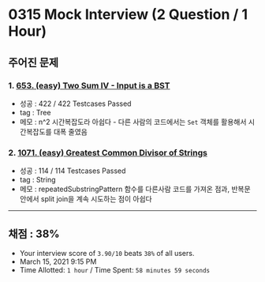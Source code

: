 # 0315 Mock Interview (2 Question / 1 Hour)

## 주어진 문제

### 1. [653. (easy) Two Sum IV - Input is a BST](https://leetcode.com/problems/two-sum-iv-input-is-a-bst/)

- 성공 : 422 / 422 Testcases Passed
- tag : Tree
- 메모 : n^2 시간복잡도라 아쉽다 - 다른 사람의 코드에서는 `Set` 객체를 활용해서 시간복잡도를 대폭 줄였음

### 2. [1071. (easy) Greatest Common Divisor of Strings](https://leetcode.com/problems/greatest-common-divisor-of-strings/)

- 성공 : 114 / 114 Testcases Passed
- tag : String
- 메모 : repeatedSubstringPattern 함수를 다른사람 코드를 가져온 점과, 반복문 안에서 split join을 계속 시도하는 점이 아쉽다

---

## 채점 : 38%

- Your interview score of `3.90/10` beats `38%` of all users.
- March 15, 2021 9:15 PM
- Time Allotted: `1 hour` / Time Spent: `58 minutes 59 seconds`
